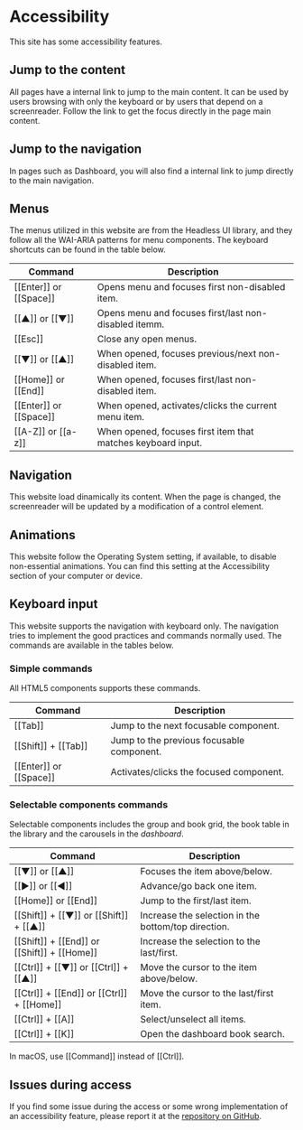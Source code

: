 # Accessibility

This site has some accessibility features.

## Jump to the content

All pages have a internal link to jump to the main content.
It can be used by users browsing with only the keyboard
or by users that depend on a screenreader. Follow the link
to get the focus directly in the page main content.

## Jump to the navigation

In pages such as Dashboard, you will also find a internal
link to jump directly to the main navigation.

## Menus

The menus utilized in this website are from the Headless UI library,
and they follow all the WAI-ARIA patterns for menu components.
The keyboard shortcuts can be found in the table below.

| Command                 | Description                                                  |
| ----------------------- | ------------------------------------------------------------ |
| [[Enter]] or [[Space]]  | Opens menu and focuses first non-disabled item.              |
| [[▲]] or [[▼]]          | Opens menu and focuses first/last non-disabled itemm.        |
| [[Esc]]                 | Close any open menus.                                        |
| [[▼]] or [[▲]]          | When opened, focuses previous/next non-disabled item.        |
| [[Home]] or [[End]]     | When opened, focuses first/last non-disabled item.           |
| [[Enter]] or [[Space]]  | When opened, activates/clicks the current menu item.         |
| [[A-Z]] or [[a-z]]      | When opened, focuses first item that matches keyboard input. |

## Navigation

This website load dinamically its content. When the page is
changed, the screenreader will be updated by a modification
of a control element.

## Animations

This website follow the Operating System setting, if available,
to disable non-essential animations. You can find this setting
at the Accessibility section of your computer or device.

## Keyboard input

This website supports the navigation with keyboard only. The navigation
tries to implement the good practices and commands normally used.
The commands are available in the tables below.

### Simple commands

All HTML5 components supports these commands.

| Command                 | Description                               |
| ----------------------- | ----------------------------------------- |
| [[Tab]]                 | Jump to the next focusable component.     |
| [[Shift]] + [[Tab]]     | Jump to the previous focusable component. |
| [[Enter]] or [[Space]]  | Activates/clicks the focused component.   |

### Selectable components commands

Selectable components includes the group and book grid, the book table
in the library and the carousels in the *dashboard*.

| Command                                     | Description                                         |
| ------------------------------------------- | --------------------------------------------------- |
| [[▼]] or [[▲]]                              | Focuses the item above/below.                       |
| [[►]] or [[◄]]                              | Advance/go back one item.                           |
| [[Home]] or [[End]]                         | Jump to the first/last item.                        |
| [[Shift]] + [[▼]] or [[Shift]] + [[▲]]      | Increase the selection in the bottom/top direction. |
| [[Shift]] + [[End]] or [[Shift]] + [[Home]] | Increase the selection to the last/first.           |
| [[Ctrl]] + [[▼]] or [[Ctrl]] + [[▲]]        | Move the cursor to the item above/below.            |
| [[Ctrl]] + [[End]] or [[Ctrl]] + [[Home]]   | Move the cursor to the last/first item.             |
| [[Ctrl]] + [[A]]                            | Select/unselect all items.                          |
| [[Ctrl]] + [[K]]                            | Open the dashboard book search.                     |

In macOS, use [[Command]] instead of [[Ctrl]].

## Issues during access

If you find some issue during the access or some wrong implementation
of an accessibility feature, please report it at the [repository
on GitHub].

[repository on GitHub]: https://github.com/alessandrojean/toshokan/issues/new/choose
